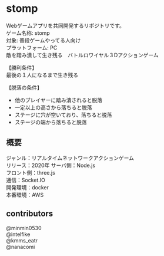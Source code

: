 # stomp
Webゲームアプリを共同開発するリポジトリです。  
ゲーム名称: stomp  
対象: 普段ゲームやってる人向け  
プラットフォーム: PC  
敵を踏み潰して生き残る　バトルロワイヤル３Dアクションゲーム  
  
【勝利条件】  
最後の１人になるまで生き残る  
  
【脱落の条件】  
- 他のプレイヤーに踏み潰されると脱落  
- 一定以上の高さから落ちると脱落  
- ステージに穴が空いており、落ちると脱落  
- ステージの端から落ちると脱落  



## 概要
ジャンル：リアルタイムネットワークアクションゲーム  
リリース：2020年 
サーバ側：Node.js  
フロント側：three.js  
通信：Socket.IO  
開発環境：docker  
本番環境：AWS  
## contributors
@minmin0530  
@intelfike  
@kmms_eatr  
@nanacomi
